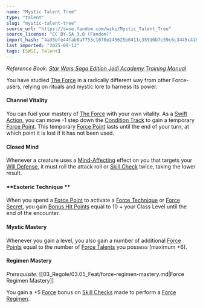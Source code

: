 ```yaml
---
name: "Mystic Talent Tree"
type: "talent"
slug: "mystic-talent-tree"
source_url: "https://swse.fandom.com/wiki/Mystic_Talent_Tree"
source_license: "CC BY-SA 3.0 (Fandom)"
import_hash: "4a35bfe44fab0a7753c1070e245625b0411c35916b7c59c6c3445c416ea3de65"
last_imported: "2025-09-12"
tags: [SWSE, Talent]
---
```

*Reference Book: [Star Wars Saga Edition Jedi Academy Training Manual](https://swse.fandom.com/wiki/Star_Wars_Saga_Edition_Jedi_Academy_Training_Manual)*

You have studied [The Force](https://swse.fandom.com/wiki/The_Force) in a radically different way from other Force-users, relying on rituals and mystic lore to harness its power.

#### **Channel Vitality**
You can fuel your mastery of [The Force](https://swse.fandom.com/wiki/The_Force) with your own vitality. As a [Swift Action](https://swse.fandom.com/wiki/Swift_Action), you can move -1 step down the [Condition Track](https://swse.fandom.com/wiki/Condition_Track) to gain a temporary [Force Point](https://swse.fandom.com/wiki/Force_Point). This temporary [Force Point](https://swse.fandom.com/wiki/Force_Point) lasts until the end of your turn, at which point it is lost if it has not been used.

#### **Closed Mind**
Whenever a creature uses a [Mind-Affecting](https://swse.fandom.com/wiki/Mind-Affecting) effect on you that targets your [Will Defense](https://swse.fandom.com/wiki/Will_Defense), it must roll the attack roll or [Skill Check](https://swse.fandom.com/wiki/Skill_Check) twice, taking the lower result.

#### **Esoteric Technique **
When you spend a [Force Point](https://swse.fandom.com/wiki/Force_Point) to activate a [Force Technique](https://swse.fandom.com/wiki/Force_Technique) or [Force Secret](https://swse.fandom.com/wiki/Force_Secret), you gain [Bonus Hit Points](https://swse.fandom.com/wiki/Bonus_Hit_Points) equal to 10 + your Class Level until the end of the encounter.

#### **Mystic Mastery**
Whenever you gain a level, you also gain a number of additional [Force Points](https://swse.fandom.com/wiki/Force_Points) equal to the number of [Force Talents](https://swse.fandom.com/wiki/Force_Talents) you possess (maximum +6).

#### **Regimen Mastery**
*Prerequisite:* [[03_Regole/03.05_Feat/force-regimen-mastery.md|Force Regimen Mastery]]

You gain a +5 [Force](https://swse.fandom.com/wiki/Force) bonus on [Skill Checks](https://swse.fandom.com/wiki/Skill_Checks) made to perform a [Force Regimen](https://swse.fandom.com/wiki/Force_Regimen).